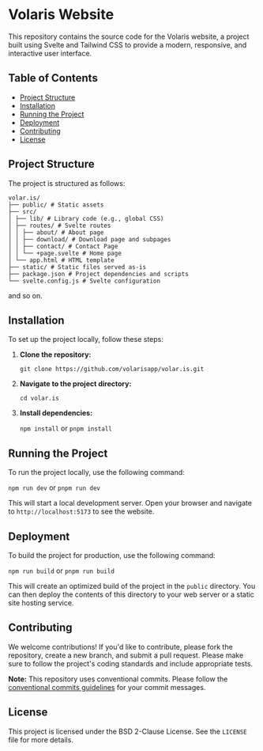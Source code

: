 # Volaris Website

This repository contains the source code for the Volaris website, a project built using Svelte and Tailwind CSS to provide a modern, responsive, and interactive user interface.

## Table of Contents

- [Project Structure](#project-structure)
- [Installation](#installation)
- [Running the Project](#running-the-project)
- [Deployment](#deployment)
- [Contributing](#contributing)
- [License](#license)

## Project Structure

The project is structured as follows:

```
volar.is/
├── public/ # Static assets
├── src/
│ ├── lib/ # Library code (e.g., global CSS)
│ ├── routes/ # Svelte routes
│ │ ├── about/ # About page
│ │ ├── download/ # Download page and subpages
│ │ ├── contact/ # Contact Page
│ │ └── +page.svelte # Home page
│ └── app.html # HTML template
├── static/ # Static files served as-is
├── package.json # Project dependencies and scripts
└── svelte.config.js # Svelte configuration
```
and so on.


## Installation

To set up the project locally, follow these steps:

1. **Clone the repository:**

    `git clone https://github.com/volarisapp/volar.is.git`

2. **Navigate to the project directory:**

    `cd volar.is`

3. **Install dependencies:**

    `npm install` or `pnpm install`

## Running the Project

To run the project locally, use the following command:

`npm run dev` or `pnpm run dev`

This will start a local development server. Open your browser and navigate to `http://localhost:5173` to see the website.

## Deployment

To build the project for production, use the following command:

`npm run build` or `pnpm run build`

This will create an optimized build of the project in the `public` directory. You can then deploy the contents of this directory to your web server or a static site hosting service.

## Contributing

We welcome contributions! If you'd like to contribute, please fork the repository, create a new branch, and submit a pull request. Please make sure to follow the project's coding standards and include appropriate tests.

**Note:** This repository uses conventional commits. Please follow the [conventional commits guidelines](https://www.conventionalcommits.org/en/v1.0.0/) for your commit messages.

## License

This project is licensed under the BSD 2-Clause License. See the `LICENSE` file for more details.
